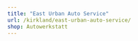 ```yaml
---
title: "East Urban Auto Service"
url: /kirkland/east-urban-auto-service/
shop: Autowerkstatt
---
```

